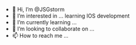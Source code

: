 - 👋 Hi, I’m @JSGstorm
- 👀 I’m interested in ... learning IOS development 
- 🌱 I’m currently learning ...
- 💞️ I’m looking to collaborate on ...
- 📫 How to reach me ...

<!---
JSGstorm/JSGstorm is a ✨ special ✨ repository because its `README.md` (this file) appears on your GitHub profile.
You can click the Preview link to take a look at your changes.
--->
